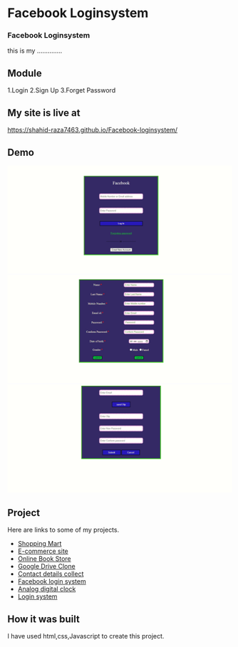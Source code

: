 # Facebook Loginsystem

### Facebook Loginsystem

this is my ..............

## Module

1.Login
2.Sign Up
3.Forget Password

## My site is live at

https://shahid-raza7463.github.io/Facebook-loginsystem/

## Demo

<div>
<img src="Documentation\2022-12-13 16 35 48.jpg" alt=""/>
<img src="Documentation\2022-12-13 16 36 50.jpg" alt=""/>
<img src="Documentation\2022-12-13 16 36 14.jpg" alt=""/>
</div>

## Project

Here are links to some of my projects.

- [Shopping Mart](http://mshahidr.000webhostapp.com/)
- [E-commerce site](https://shahid-raza7463.github.io/E-commerce-website-single-page-/)
- [Online Book Store](https://shahid-raza7463.github.io/Online-book-store/)
- [Google Drive Clone](https://shahid-raza7463.github.io/Google-drive-clone/)
- [Contact details collect](https://shahid-raza7463.github.io/Contact-details-collect/)
- [Facebook login system](https://shahid-raza7463.github.io/Facebook-loginsystem/)
- [Analog digital clock](https://shahid-raza7463.github.io/Analog-digital-clock/)
- [Login system](https://shahid-raza7463.github.io/Login-system/)

## How it was built

I have used html,css,Javascript to create this project.
